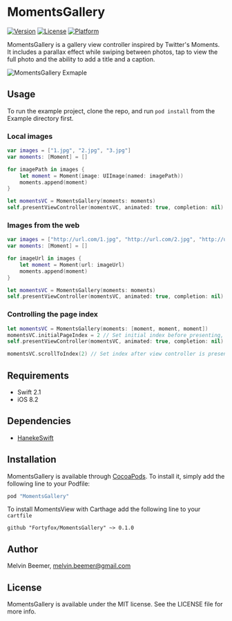 # MomentsGallery

[![Version](https://img.shields.io/cocoapods/v/MomentsGallery.svg?style=flat)](http://cocoapods.org/pods/MomentsGallery)
[![License](https://img.shields.io/cocoapods/l/MomentsGallery.svg?style=flat)](http://cocoapods.org/pods/MomentsGallery)
[![Platform](https://img.shields.io/cocoapods/p/MomentsGallery.svg?style=flat)](http://cocoapods.org/pods/MomentsGallery)

MomentsGallery is a gallery view controller inspired by Twitter's Moments. It includes a parallax effect while swiping between photos, tap to view the full photo and the ability to add a title and a caption.

![MomentsGallery Exmaple](https://i.imgur.com/F5DzQIw.gif)

## Usage

To run the example project, clone the repo, and run `pod install` from the Example directory first.

### Local images
```swift
var images = ["1.jpg", "2.jpg", "3.jpg"]
var moments: [Moment] = []

for imagePath in images {
    let moment = Moment(image: UIImage(named: imagePath))
    moments.append(moment)
}

let momentsVC = MomentsGallery(moments: moments)
self.presentViewController(momentsVC, animated: true, completion: nil)
```
### Images from the web
```swift
var images = ["http://url.com/1.jpg", "http://url.com/2.jpg", "http://url.com/3.jpg"]
var moments: [Moment] = []

for imageUrl in images {
    let moment = Moment(url: imageUrl)
    moments.append(moment)
}

let momentsVC = MomentsGallery(moments: moments)
self.presentViewController(momentsVC, animated: true, completion: nil)
```

### Controlling the page index
```swift
let momentsVC = MomentsGallery(moments: [moment, moment, moment])
momentsVC.initialPageIndex = 2 // Set initial index before presenting, not animated
self.presentViewController(momentsVC, animated: true, completion: nil)

momentsVC.scrollToIndex(2) // Set index after view controller is presented, animated
```

## Requirements
* Swift 2.1
* iOS 8.2

## Dependencies
* [HanekeSwift](https://github.com/Haneke/HanekeSwift)

## Installation

MomentsGallery is available through [CocoaPods](http://cocoapods.org). To install
it, simply add the following line to your Podfile:

```ruby
pod "MomentsGallery"
```

To install MomentsView with Carthage add the following line to your `cartfile`

```
github "Fortyfox/MomentsGallery" ~> 0.1.0
```

## Author

Melvin Beemer, melvin.beemer@gmail.com

## License

MomentsGallery is available under the MIT license. See the LICENSE file for more info.
